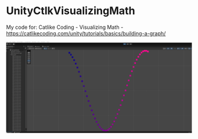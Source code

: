 # UnityCtlkVisualizingMath
My code for: Catlike Coding - Visualizing Math - https://catlikecoding.com/unity/tutorials/basics/building-a-graph/

![Animation of the graph using sine wave](https://github.com/seacomit/UnityCtlkVisualizingMath/blob/main/Assets/graph_sin_anim.gif?raw=true)
